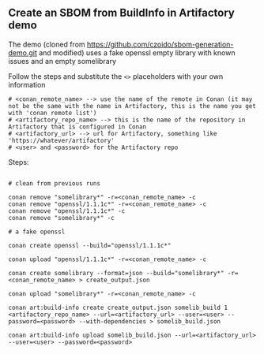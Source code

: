 ## Create an SBOM from BuildInfo in Artifactory demo

The demo (cloned  from https://github.com/czoido/sbom-generation-demo.git and modified) uses a fake openssl empty library with known issues and an empty somelibrary

Follow the steps and substitute the ``<>`` placeholders with your own information

```
# <conan_remote_name> --> use the name of the remote in Conan (it may not be the same with the name in Artifactory, this is the name you get with 'conan remote list')
# <artifactory_repo_name> --> this is the name of the repository in Artifactory that is configured in Conan
# <artifactory_url> --> url for Artifactory, something like 'https://whatever/artifactory'
# <user> and <password> for the Artifactory repo
```

Steps:

```

# clean from previous runs

conan remove "somelibrary*" -r=<conan_remote_name> -c
conan remove "openssl/1.1.1c*" -r=<conan_remote_name> -c
conan remove "openssl/1.1.1c*" -c
conan remove "somelibrary*" -c

# a fake openssl

conan create openssl --build="openssl/1.1.1c*"

conan upload "openssl/1.1.1c*" -r=<conan_remote_name> -c

conan create somelibrary --format=json --build="somelibrary*" -r=<conan_remote_name> > create_output.json

conan upload "somelibrary*" -r=<conan_remote_name> -c

conan art:build-info create create_output.json somelib_build 1 <artifactory_repo_name> --url=<artifactory_url> --user=<user> --password=<password> --with-dependencies > somelib_build.json

conan art:build-info upload somelib_build.json --url=<artifactory_url> --user=<user> --password=<password>
```